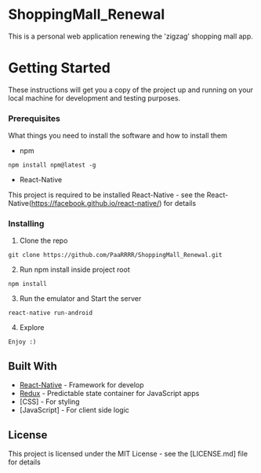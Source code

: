# ShoppingMall_Renewal

This is a personal web application renewing the 'zigzag' shopping mall app. 

# Getting Started

These instructions will get you a copy of the project up and running on your local machine for development and testing purposes.

### Prerequisites

What things you need to install the software and how to install them

- npm

```
npm install npm@latest -g
```

- React-Native

This project is required to be installed React-Native - see the React-Native(https://facebook.github.io/react-native/) for details


### Installing

1. Clone the repo

```
git clone https://github.com/PaaRRRR/ShoppingMall_Renewal.git
```

2. Run npm install inside project root

```
npm install
```

3. Run the emulator and Start the server

```
react-native run-android
```

4. Explore

```
Enjoy :)
```


## Built With


* [React-Native](https://github.com/facebook/react-native) - Framework for develop
* [Redux](https://github.com/reduxjs/redux) - Predictable state container for JavaScript apps
* [CSS] - For styling
* [JavaScript] - For client side logic


## License

This project is licensed under the MIT License - see the [LICENSE.md] file for details

